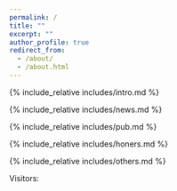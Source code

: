 ```yaml
---
permalink: /
title: ""
excerpt: ""
author_profile: true
redirect_from: 
  - /about/
  - /about.html
---
```


<span class='anchor' id='about-me'></span>
{% include_relative includes/intro.md %}

{% include_relative includes/news.md %}

{% include_relative includes/pub.md %}

{% include_relative includes/honers.md %}

{% include_relative includes/others.md %}

Visitors: <script type='text/javascript' id='clustrmaps' src='//cdn.clustrmaps.com/map_v2.js?cl=ffffff&w=300&t=n&d=jHHwvpNeh_7brAFqjgZgpAQM64XBZm_LZ-pLBIJqDts'></script>
